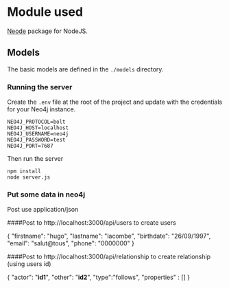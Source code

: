 # Module used

[Neode](http://github.com/adam-cowley/neode) package for NodeJS.

## Models

The basic models are defined in the `./models` directory.

### Running the server
Create the `.env` file at the root of the project and update with the credentials for your Neo4j instance.

```
NEO4J_PROTOCOL=bolt
NEO4J_HOST=localhost
NEO4J_USERNAME=neo4j
NEO4J_PASSWORD=test
NEO4J_PORT=7687
```

Then run the server

```
npm install
node server.js
```
### Put some data in neo4j

Post use application/json

####Post to http://localhost:3000/api/users to create users

{
    "firstname": "hugo",
    "lastname": "lacombe",
    "birthdate": "26/09/1997",
    "email": "salut@tous",
    "phone": "0000000"
}

####Post to http://localhost:3000/api/relationship to create relationship (using users id)

{
	"actor": "__id1__",
	"other": "__id2__",
	"type":"follows",
	"properties" : []
}